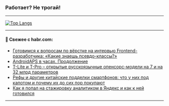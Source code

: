 ### Работает? Не трогай!

---
<!--
#### 🛠️ Technical stack:

![Java](https://img.shields.io/badge/Java-informational?logo=Oracle&style=flat&logoColor=white&color=FF4500)
![Kotlin](https://img.shields.io/badge/Kotlin-informational?logo=Kotlin&style=flat&logoColor=white&color=774D97)
![TS](https://img.shields.io/badge/TypeScript-informational?logo=typeScript&style=flat&logoColor=black&color=017acc)
![Python](https://img.shields.io/badge/Python-informational?logo=Python&style=flat&logoColor=black&color=ffdd54) <br>
![Spring](https://img.shields.io/badge/Spring-informational?logo=Spring&style=flat&logoColor=white&color=6DB33F) 
![SpringBoot](https://img.shields.io/badge/SpringBoot-informational?logo=SpringBoot&style=flat&logoColor=white&color=6DB33F)
![Nest](https://img.shields.io/badge/NestJS-informational?logo=NestJS&style=flat&logoColor=white&color=E0234E) 
![NodeJS](https://img.shields.io/badge/NodeJS-informational?logo=node.js&style=flat&logoColor=white&color=70A760)<br>
![PostgreSQL](https://img.shields.io/badge/PostgreSQL-informational?logo=PostgreSQL&style=flat&logoColor=white&color=DAA520)
![MongoDB](https://img.shields.io/badge/MongoDB-informational?logo=MongoDB&style=flat&logoColor=white&color=870000)
![Apache](https://img.shields.io/badge/Apache-informational?logo=apache&style=flat&logoColor=white&color=f74e28)

___ 
-->

<!--- #### 🛠️ : --->

[![Top Langs](https://github-readme-stats-82jvfl3w3-advtsettinggmailcoms-projects.vercel.app/api/top-langs/?username=zloylis&langs_count=10&hide_title=true&title_color=e6edf3&size_weight=0.5&count_weight=0.5&layout=compact&hide_progress=true&hide_border=true&theme=dracula)](https://github.com/zloylis)

<!---


####  :octocat:&nbsp;&nbsp; Статистика:

![GitHub stats](https://github-readme-stats-u2qms2cxw-advtsettinggmailcoms-projects.vercel.app/api?username=zloylis&show_icons=true&hide_border=true&theme=dracula&title_color=e6edf3&include_all_commits=true&count_private=true&hide_rank=false&hide_title=true&rank_icon=github)
-->
---

#### 💬 Свежее с habr.com:

<!-- BLOG-POST-LIST:START -->
- [Готовимся к вопросам по вёрстке на интервью Frontend-разработчика: «Какие знаешь псевдо-классы?»](https://habr.com/ru/companies/ruvds/articles/864762/?utm_source=habrahabr&utm_medium=rss&utm_campaign=864762)
- [AndroidAPS в часах. Продолжение](https://habr.com/ru/articles/865624/?utm_source=habrahabr&utm_medium=rss&utm_campaign=865624)
- [T-Lite и T-Pro – открытые русскоязычные опенсорс-модели на 7 и на 32 млрд параметров](https://habr.com/ru/companies/tbank/articles/865582/?utm_source=habrahabr&utm_medium=rss&utm_campaign=865582)
- [Рефы и другие китайские подделки смартфонов: что у них под капотом и почему их до сих пор покупают](https://habr.com/ru/companies/ru_mts/articles/865540/?utm_source=habrahabr&utm_medium=rss&utm_campaign=865540)
- [Как я попал на стажировку аналитиком в Яндекс и как к ней готовился](https://habr.com/ru/companies/yandex_praktikum/articles/861304/?utm_source=habrahabr&utm_medium=rss&utm_campaign=861304)
<!-- BLOG-POST-LIST:END -->

---
